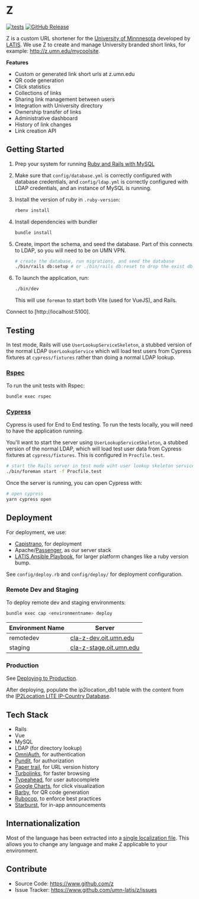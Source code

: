 # Z

[![tests](https://github.com/UMN-LATIS/z/actions/workflows/test.yml/badge.svg)](https://github.com/UMN-LATIS/z/actions/workflows/test.yml) [![GitHub Release](https://img.shields.io/github/release/tterb/PlayMusic.svg?style=flat)]()

Z is a custom URL shortener for the [University of Minnnesota](https://www.umn.edu) developed by [LATIS](https://cla.umn.edu/latis). We use Z to create and manage University branded short links, for example: <http://z.umn.edu/mycoolsite>.

**Features**

- Custom or generated link short urls at z.umn.edu
- QR code generation
- Click statistics
- Collections of links
- Sharing link management between users
- Integration with University directory
- Ownership transfer of links
- Administrative dashboard
- History of link changes
- Link creation API

## Getting Started

1. Prep your system for running [Ruby and Rails with MySQL](https://gorails.com/setup/)
2. Make sure that `config/database.yml` is correctly configured with database credentials, and `config/ldap.yml` is correctly configured with LDAP credentials, and an instance of MySQL is running.
3. Install the version of ruby in `.ruby-version`:

   ```sh
   rbenv install
   ```

4. Install dependencies with bundler

   ```sh
   bundle install
   ```

5. Create, import the schema, and seed the database. Part of this connects to LDAP, so you will need to be on UMN VPN.

   ```sh
   # create the database, run migrations, and seed the database
   ./bin/rails db:setup # or ./bin/rails db:reset to drop the exist db first
   ```

6. To launch the application, run:

   ```sh
   ./bin/dev
   ```

   This will use `foreman` to start both Vite (used for VueJS), and Rails.

Connect to [http://localhost:5100].

## Testing

In test mode, Rails will use `UserLookupServiceSkeleton`, a stubbed version of the normal LDAP `UserLookupService` which will load test users from Cypress fixtures at `cypress/fixtures` rather than doing a normal LDAP lookup.

### [Rspec](https://github.com/rspec/rspec)

To run the unit tests with Rspec:

```sh
bundle exec rspec
```

### [Cypress](https://www.cypress.io/)

Cypress is used for End to End testing. To run the tests locally, you will need to have the application running.

You'll want to start the server using `UserLookupServiceSkeleton`, a stubbed version of the normal LDAP, which will load test user data from Cypress fixtures at `cypress/fixtures`. This is configured in `Procfile.test`.

```sh
# start the Rails server in test mode wiht user lookup skeleton service stubbed
./bin/foreman start -f Procfile.test
```

Once the server is running, you can open Cypress with:

```sh
# open cypress
yarn cypress open
```

## Deployment

For deployment, we use:

- [Capistrano](https://github.com/capistrano/capistrano), for deployment
- Apache/[Passenger](https://github.com/phusion/passenger), as our server stack
- [LATIS Ansible Playbook](https://github.umn.edu/latis-sw/ansible_playbooks), for larger platform changes like a ruby version bump.

See `config/deploy.rb` and `config/deploy/` for deployment configuration.

### Remote Dev and Staging

To deploy remote dev and staging environments:

```sh
bundle exec cap <environmentname> deploy
```

| Environment Name | Server                                                     |
| ---------------- | ---------------------------------------------------------- |
| remotedev        | [cla-z-dev.oit.umn.edu](https://cla-z-dev.oit.umn.edu)     |
| staging          | [cla-z-stage.oit.umn.edu](https://cla-z-stage.oit.umn.edu) |

### Production

See [Deploying to Production](./deploy_to_production.md).

After deploying, populate the ip2location_db1 table with the content from the [IP2Location LITE IP-Country Database](https://lite.ip2location.com/database/ip-country).

## Tech Stack

- Rails
- Vue
- MySQL
- LDAP (for directory lookup)
- [OmniAuth](https://github.com/omniauth/omniauth), for authentication
- [Pundit](https://github.com/elabs/pundit), for authorization
- [Paper trail](https://github.com/airblade/paper_trail), for URL version history
- [Turbolinks](https://github.com/turbolinks/turbolinks), for faster browsing
- [Typeahead](https://github.com/twitter/typeahead.js/), for user autocomplete
- [Google Charts](https://developers.google.com/chart/), for click visualization
- [Barby](https://github.com/toretore/barby), for QR code generation
- [Rubocop](https://github.com/bbatsov/rubocop), to enforce best practices
- [Starburst](https://github.com/csm123/starburst), for in-app announcements

## Internationalization

Most of the language has been extracted into a [single localization file](https://github.umn.edu/latis-sw/z/blob/develop/config/locales/en.bootstrap.yml). This allows you to change any language and make Z applicable to your environment.

## Contribute

- Source Code: <https://www.github.com/z>
- Issue Tracker: <https://www.github.com/umn-latis/z/issues>
